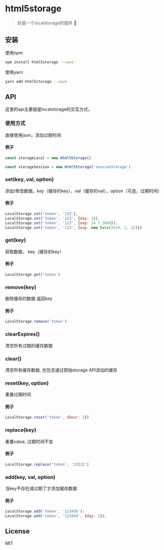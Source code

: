 # html5storage

> 封装一个localstorage的插件 🍵

## 安装
使用npm

```bash
npm install html5storage --save
```

使用yarn

```bash
yarn add html5storage --save
```

## API
这里的api主要就是localstorage的交互方式。

### 使用方式
直接使用json，添加过期时间


#### 例子
```js
const storageLocal = new Html5Storage()

const storageSession = new Html5Storage('sessionStorage')
```

### set(key, val, option)

添加/修改数据，key（缓存的key），val（缓存的val），option（可选，过期时间）

#### 例子

```js
LocalStorage.set('token', '123'),
LocalStorage.set('token', '123', {day: 1}),
LocalStorage.set('token', '123', {exp: 24 * 3600}),
LocalStorage.set('token', '123', {exp: new Date(2019, 1, 22)})
```

### get(key)
获取数据， key（缓存的key）

#### 例子

```js
LocalStorage.get('token')
```

### remove(key)
删除缓存的数据 返回key

#### 例子

```js
LocalStorage.remove('token')
```


### clearExpires()
清空所有过期的缓存数据


### clear()
清空所有缓存数据, 也包含通过原始storage API添加的缓存


### reset(key, option)
重置过期时间

#### 例子

```js
LocalStorage.reset('token', {hour: 2})
```

### replace(key)
重置value, 过期时间不变

#### 例子

```js
LocalStorage.replace('token', '22222')
```


### add(key, val, option)
当key不存在或过期了才添加缓存数据

#### 例子

```js
LocalStorage.add('token', '123456');
LocalStorage.add('token', '123456', {day: 1});
```

## License
MIT
